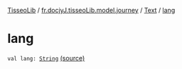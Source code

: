 [TisseoLib](../../index.md) / [fr.docjyJ.tisseoLib.model.journey](../index.md) / [Text](index.md) / [lang](./lang.md)

# lang

`val lang: `[`String`](https://kotlinlang.org/api/latest/jvm/stdlib/kotlin/-string/index.html) [(source)](https://github.com/docjyJ/TisseoLib/tree/master/src/main/kotlin/fr/docjyJ/tisseoLib/model/journey/Text.kt#L8)